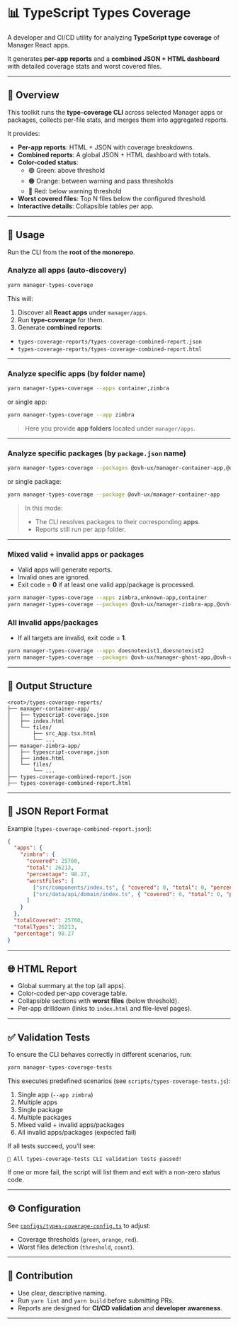 # 📊 TypeScript Types Coverage

A developer and CI/CD utility for analyzing **TypeScript type coverage** of Manager React apps.  

It generates **per-app reports** and a **combined JSON + HTML dashboard** with detailed coverage stats and worst covered files.

---

## 🚀 Overview

This toolkit runs the **type-coverage CLI** across selected Manager apps or packages, collects per-file stats, and merges them into aggregated reports.

It provides:

- **Per-app reports**: HTML + JSON with coverage breakdowns.
- **Combined reports**: A global JSON + HTML dashboard with totals.
- **Color-coded status**:
  * 🟢 Green: above threshold
  * 🟠 Orange: between warning and pass thresholds
  * 🔴 Red: below warning threshold
- **Worst covered files**: Top N files below the configured threshold.
- **Interactive details**: Collapsible tables per app.

---

## 🏃 Usage

Run the CLI from the **root of the monorepo**.

### Analyze all apps (auto-discovery)

```bash
yarn manager-types-coverage
```

This will:
1. Discover all **React apps** under `manager/apps`.
2. Run **type-coverage** for them.
3. Generate **combined reports**:
- `types-coverage-reports/types-coverage-combined-report.json`
- `types-coverage-reports/types-coverage-combined-report.html`

---

### Analyze specific apps (by folder name)

```bash
yarn manager-types-coverage --apps container,zimbra
```

or single app:

```bash
yarn manager-types-coverage --app zimbra
```

> Here you provide **app folders** located under `manager/apps`.

---

### Analyze specific packages (by `package.json` name)

```bash
yarn manager-types-coverage --packages @ovh-ux/manager-container-app,@ovh-ux/manager-zimbra-app
```

or single package:

```bash
yarn manager-types-coverage --package @ovh-ux/manager-container-app
```

> In this mode:
> - The CLI resolves packages to their corresponding **apps**.
> - Reports still run per app folder.

---

### Mixed valid + invalid apps or packages

- Valid apps will generate reports.
- Invalid ones are ignored.
- Exit code = **0** if at least one valid app/package is processed.

```bash
yarn manager-types-coverage --apps zimbra,unknown-app,container
yarn manager-types-coverage --packages @ovh-ux/manager-zimbra-app,@ovh-ux/manager-ghost-app
```

### All invalid apps/packages

- If all targets are invalid, exit code = **1**.

```bash
yarn manager-types-coverage --apps doesnotexist1,doesnotexist2
yarn manager-types-coverage --packages @ovh-ux/manager-ghost-app,@ovh-ux/manager-missing-app
```

---

## 📂 Output Structure

```
<root>/types-coverage-reports/
├── manager-container-app/
│   ├── typescript-coverage.json
│   ├── index.html
│   └── files/
│       ├── src_App.tsx.html
│       └── ...
├── manager-zimbra-app/
│   ├── typescript-coverage.json
│   ├── index.html
│   └── files/
│       └── ...
├── types-coverage-combined-report.json
├── types-coverage-combined-report.html
```

---

## 🔎 JSON Report Format

Example (`types-coverage-combined-report.json`):

```json
{
  "apps": {
    "zimbra": {
      "covered": 25760,
      "total": 26213,
      "percentage": 98.27,
      "worstFiles": [
        ["src/components/index.ts", { "covered": 0, "total": 0, "percentage": 0 }],
        ["src/data/api/domain/index.ts", { "covered": 0, "total": 0, "percentage": 0 }]
      ]
    }
  },
  "totalCovered": 25760,
  "totalTypes": 26213,
  "percentage": 98.27
}
```

---

## 🌐 HTML Report

- Global summary at the top (all apps).
- Color-coded per-app coverage table.
- Collapsible sections with **worst files** (below threshold).
- Per-app drilldown (links to `index.html` and file-level pages).

---

## ✅ Validation Tests

To ensure the CLI behaves correctly in different scenarios, run:

```bash
yarn manager-types-coverage-tests
```

This executes predefined scenarios (see `scripts/types-coverage-tests.js`):

1. Single app (`--app zimbra`)
2. Multiple apps
3. Single package
4. Multiple packages
5. Mixed valid + invalid apps/packages
6. All invalid apps/packages (expected fail)

If all tests succeed, you’ll see:

```
🎉 All types-coverage-tests CLI validation tests passed!
```

If one or more fail, the script will list them and exit with a non-zero status code.

---

## ⚙️ Configuration

See [`configs/types-coverage-config.ts`](../../../configs/types-coverage-config) to adjust:

- Coverage thresholds (`green`, `orange`, `red`).
- Worst files detection (`threshold`, `count`).

---

## 🤝 Contribution

- Use clear, descriptive naming.
- Run `yarn lint` and `yarn build` before submitting PRs.
- Reports are designed for **CI/CD validation** and **developer awareness**.

---
